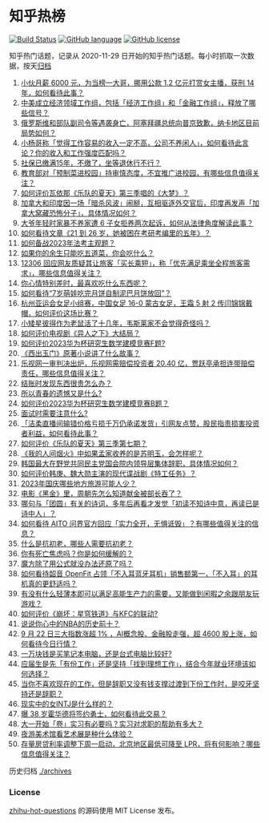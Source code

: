 # 知乎热榜
[![Build Status](https://github.com/ToWeLong/zhihu-hot-questions/workflows/CI/badge.svg)](https://github.com/ToWeLong/zhihu-hot-questions/actions)
[![GitHub language](https://img.shields.io/badge/language-golang-orange.svg)](https://golang.org/)
[![GitHub license](https://img.shields.io/github/license/ToWeLong/zhihu-hot-questions)](https://github.com/ToWeLong/zhihu-hot-questions/blob/main/LICENSE)

知乎热门话题，记录从 2020-11-29 日开始的知乎热门话题。每小时抓取一次数据，按天[归档](./archives)

<!-- BEGIN -->

1. [小伙月薪 6000 元，为当榜一大哥，挪用公款 1.2 亿元打赏女主播，获刑 14 年，如何看待此事？](https://www.zhihu.com/question/623103368)
1. [中美成立经济领域工作组，包括「经济工作组」和「金融工作组」，释放了哪些信号？](https://www.zhihu.com/question/623340019)
1. [俄罗斯维和部队副司令等遇袭身亡，阿塞拜疆总统向普京致歉，纳卡地区目前局势如何？](https://www.zhihu.com/question/623252713)
1. [小杨哥称「觉得工作容易的收入一定不高，公司不养闲人」，如何看待此言论？你的收入和工作强度匹配吗？](https://www.zhihu.com/question/622966797)
1. [社保已缴满15年，不缴了，坐等退休行不行？](https://www.zhihu.com/question/618361493)
1. [教育部对「预制菜进校园」持审慎态度，不宜推广进校园，有哪些信息值得关注？](https://www.zhihu.com/question/623350866)
1. [如何评价瓦依那《乐队的夏天》第三季唱的《大梦》？](https://www.zhihu.com/question/623333524)
1. [加拿大和印度因一场「暗杀风波」闹掰，互相驱逐外交官后，印度再发声「加拿大窝藏恐怖分子」，具体情况如何？](https://www.zhihu.com/question/623122269)
1. [大爷年轻时家暴不养家遭 6 子女拒养两次起诉，如何从法律角度解读此事？](https://www.zhihu.com/question/623114950)
1. [如何看待文章《21 到 26 岁，她被困在考研考编里的五年》？](https://www.zhihu.com/question/623246805)
1. [如何备战2023年法考主观题？](https://www.zhihu.com/question/440042506)
1. [如果你的余生只能吃五道菜，你会吃什么？](https://www.zhihu.com/question/616482659)
1. [12306 回应网友质疑其让旅客「买长乘短」，称「优先满足乘坐全程旅客需求」，哪些信息值得关注？](https://www.zhihu.com/question/623261186)
1. [你心情特别差时，最喜欢吃什么东西呢？](https://www.zhihu.com/question/621880083)
1. [如何看待“7岁萌娃吃完月饼自制泥巴月饼放回”？](https://www.zhihu.com/question/622943581)
1. [杭州亚运会女足小组赛，中国女足 16-0 蒙古女足，王霜 5 射 2 传闫锦锦戴帽，如何评价这场比赛？](https://www.zhihu.com/question/623345032)
1. [小矮星彼得作为老鼠活了十几年，韦斯莱家不会觉得奇怪吗？](https://www.zhihu.com/question/622780348)
1. [如何评价电视剧《异人之下》大结局？](https://www.zhihu.com/question/623330033)
1. [如何评价2023华为杯研究生数学建模竞赛F题?](https://www.zhihu.com/question/623279851)
1. [《西出玉门》原著小说讲了什么故事？](https://www.zhihu.com/question/621215609)
1. [乐视网一审判决出炉，乐视网需赔偿投资者 20.40 亿，贾跃亭承担连带赔偿责任，哪些信息值得关注？](https://www.zhihu.com/question/623253654)
1. [结账时发现东西很贵怎么办？](https://www.zhihu.com/question/287356623)
1. [所以青春的遗憾又是什么?](https://www.zhihu.com/question/613544835)
1. [如何评价2023华为杯研究生数学建模竞赛B题？](https://www.zhihu.com/question/623257445)
1. [面试时需要注意什么?](https://www.zhihu.com/question/324611082)
1. [「洁柔直播间输错价格亏损千万仍承诺发货」引网友点赞，股民指责损害投资者利益，如何看待此事？](https://www.zhihu.com/question/623204430)
1. [如何评价《乐队的夏天》第三季第七期？](https://www.zhihu.com/question/623264367)
1. [《我的人间烟火》中如果孟家收养的是苏明玉，会怎样呢？](https://www.zhihu.com/question/613000490)
1. [韩国最大在野党共同民主党国会院内领导层集体辞职，具体情况如何？](https://www.zhihu.com/question/623203771)
1. [如何评价韩庚、魏大勋主演的现代谍战剧《特工任务》？](https://www.zhihu.com/question/622974528)
1. [2023年国庆哪些地方旅游可能人少？](https://www.zhihu.com/question/620717712)
1. [电影《黑金》里，周朝先怎么知道献金被部长吞了？](https://www.zhihu.com/question/622490072)
1. [哪句与「团圆」有关的诗词，多年后再看才发觉「初读不知诗中意，再读已是诗中人」？](https://www.zhihu.com/question/621492692)
1. [如何看待 AITO 问界官方回应「实力全开，无惧诋毁」？有哪些值得关注的信息？](https://www.zhihu.com/question/623282954)
1. [什么是抗初老，哪些人需要抗初老？](https://www.zhihu.com/question/621473683)
1. [你有死亡焦虑吗？你是如何缓解的？](https://www.zhihu.com/question/622597783)
1. [魔方除了用公式就没办法还原了吗？](https://www.zhihu.com/question/528624471)
1. [如何看待韶音 OpenFit 占领「不入耳蓝牙耳机」销售额第一，「不入耳」的耳机真的更舒适吗？](https://www.zhihu.com/question/623257593)
1. [有没有什么轻薄本即可以满足高能生产力的需要，又能做到闲暇之余跟朋友玩游戏？](https://www.zhihu.com/question/623179941)
1. [如何评价《崩坏：星穹铁道》与KFC的联动?](https://www.zhihu.com/question/623256134)
1. [说说你心中的NBA的历史前十？](https://www.zhihu.com/question/427129273)
1. [9 月 22 日三大指数涨超 1% ，AI概念股、金融股走强，超 4600 股上涨，如何看待今日行情？](https://www.zhihu.com/question/623253404)
1. [一万块钱是买笔记本电脑，还是台式电脑比较好?](https://www.zhihu.com/question/620884058)
1. [应届生是先「有份工作」还是坚持「找到理想工作」，结合今年就业环境该如何选择？](https://www.zhihu.com/question/622550155)
1. [当你不喜欢现在的工作，但是辞职又没有钱支撑过渡到下份工作时，是咬牙坚持还是辞职？](https://www.zhihu.com/question/622549911)
1. [现实中的女INTJ是什么样的？](https://www.zhihu.com/question/398312556)
1. [曝 38 岁霍华德将签约勇士，如何看待此交易？](https://www.zhihu.com/question/623080862)
1. [大一开始「卷」实习有必要吗？实习对求职的帮助有多大？](https://www.zhihu.com/question/622549930)
1. [夜游美术馆看艺术展是种什么体验？](https://www.zhihu.com/question/621483703)
1. [存量房贷利率调整下周一启动，北京地区最低可降至 LPR，将有何影响？哪些信息值得关注？](https://www.zhihu.com/question/623259667)

<!-- END -->

历史归档 [./archives](./archives)


### License
[zhihu-hot-questions](https://github.com/towelong/zhihu-hot-questions) 的源码使用 MIT License 发布。